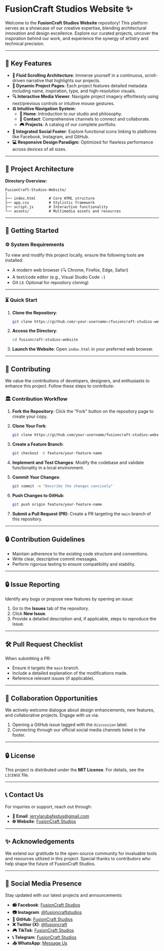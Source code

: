 # FusionCraft Studios Website ✨

Welcome to the **FusionCraft Studios Website** repository! This platform serves as a showcase of our creative expertise, blending architectural innovation and design excellence. Explore our curated projects, uncover the inspiration behind our work, and experience the synergy of artistry and technical precision.

---

## 🌟 Key Features

- **🔄 Fluid Scrolling Architecture**: Immerse yourself in a continuous, scroll-driven narrative that highlights our projects.
- **🎨 Dynamic Project Pages**: Each project features detailed metadata including name, inspiration, type, and high-resolution visuals.
- **🔍 Interactive Media Viewer**: Navigate project imagery effortlessly using next/previous controls or intuitive mouse gestures.
- **⚖️ Intuitive Navigation System**:
  - **🏡 Home**: Introduction to our studio and philosophy.
  - **📧 Contact**: Comprehensive channels to connect and collaborate.
  - **🎮 Projects**: A catalog of our complete portfolio.
- **🎤 Integrated Social Footer**: Explore functional icons linking to platforms like Facebook, Instagram, and GitHub.
- **💻 Responsive Design Paradigm**: Optimized for flawless performance across devices of all sizes.

---

## 📂 Project Architecture

**Directory Overview:**

```
FusionCraft-Studios-Website/
│
├── index.html      # Core HTML structure
├── app.css         # Stylistic framework
├── script.js       # Interactive functionality
└── assets/         # Multimedia assets and resources
```

---

## 🚀 Getting Started

### ⚙️ System Requirements

To view and modify this project locally, ensure the following tools are installed:
- A modern web browser (🔍 Chrome, Firefox, Edge, Safari)
- A text/code editor (e.g., Visual Studio Code 💡)
- Git (⚓ Optional for repository cloning)

---

### ⏳ Quick Start

1. **Clone the Repository**:
   ```bash
   git clone https://github.com/<your-username>/fusioncraft-studios-website.git
   ```

2. **Access the Directory**:
   ```bash
   cd fusioncraft-studios-website
   ```

3. **Launch the Website**:
   Open `index.html` in your preferred web browser.

---

## 🔧 Contributing

We value the contributions of developers, designers, and enthusiasts to enhance this project. Follow these steps to contribute:

### 🏛️ Contribution Workflow

1. **Fork the Repository**:
   Click the "Fork" button on the repository page to create your copy.

2. **Clone Your Fork**:
   ```bash
   git clone https://github.com/your-username/fusioncraft-studios-website.git
   ```

3. **Create a Feature Branch**:
   ```bash
   git checkout -b feature/your-feature-name
   ```

4. **Implement and Test Changes**:
   Modify the codebase and validate functionality in a local environment.

5. **Commit Your Changes**:
   ```bash
   git commit -m "Describe the changes concisely"
   ```

6. **Push Changes to GitHub**:
   ```bash
   git push origin feature/your-feature-name
   ```

7. **Submit a Pull Request (PR)**:
   Create a PR targeting the `main` branch of this repository.

---

## 🔒 Contribution Guidelines

- Maintain adherence to the existing code structure and conventions.
- Write clear, descriptive commit messages.
- Perform rigorous testing to ensure compatibility and stability.

---

## 🔒 Issue Reporting

Identify any bugs or propose new features by opening an issue:

1. Go to the **Issues** tab of the repository.
2. Click **New Issue**.
3. Provide a detailed description and, if applicable, steps to reproduce the issue.

---

## 🛠️ Pull Request Checklist

When submitting a PR:
- Ensure it targets the `main` branch.
- Include a detailed explanation of the modifications made.
- Reference relevant issues (if applicable).

---

## 👥 Collaboration Opportunities

We actively welcome dialogue about design enhancements, new features, and collaborative projects. Engage with us via:

1. Opening a GitHub issue tagged with the `discussion` label.
2. Connecting through our official social media channels listed in the footer.

---

## 🔒 License

This project is distributed under the **MIT License**. For details, see the `LICENSE` file.

---

## 📞 Contact Us

For inquiries or support, reach out through:

- **📧 Email**: jerrylarubafestus@gmail.com
- **🌐 Website**: [FusionCraft Studios](https://fusioncraftstudios.com)

---

## ✨ Acknowledgements

We extend our gratitude to the open-source community for invaluable tools and resources utilized in this project. Special thanks to contributors who help shape the future of FusionCraft Studios.

---

## 📰 Social Media Presence

Stay updated with our latest projects and announcements:

- **📻 Facebook**: [FusionCraft Studios](https://www.facebook.com/profile.php?id=100011132225204)
- **📷 Instagram**: [@fusioncraftstudios](https://www.instagram.com/iamlrba/)
- **🐛 GitHub**: [FusionCraft Studios](https://github.com/IamLRBA)
- **❌ Twitter (X)**: [@fusioncraft](#)
- **🎮 TikTok**: [FusionCraft Studios](#)
- **📞 Telegram**: [FusionCraft Studios](#)
- **📥 WhatsApp**: [Message Us](#)



